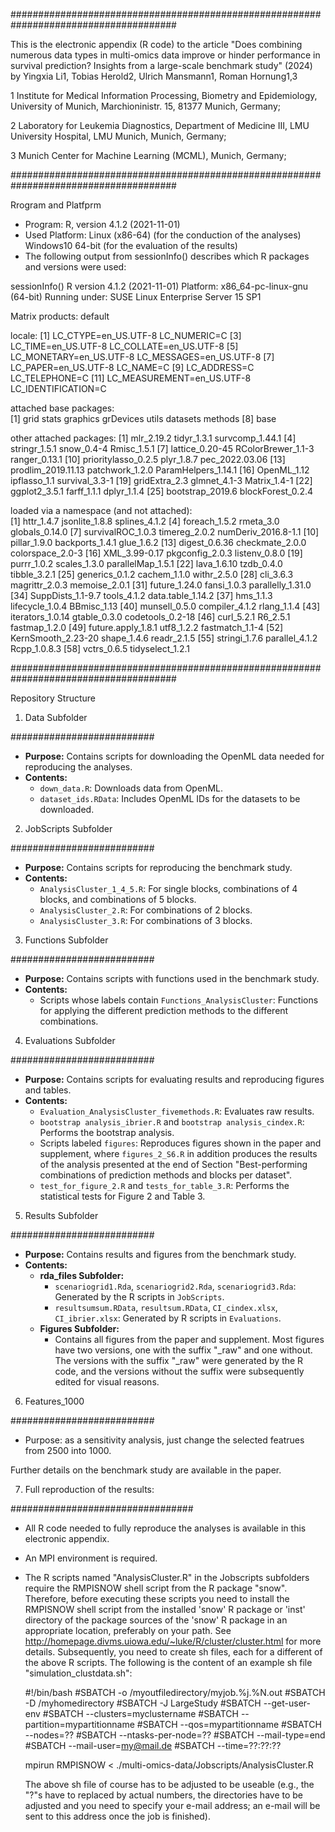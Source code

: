 ######################################################################################

This is the electronic appendix (R code) to the article "Does combining numerous data types in multi-omics data improve or hinder performance in survival prediction? Insights from a large-scale benchmark study" (2024) by Yingxia Li1, Tobias Herold2, Ulrich Mansmann1, Roman Hornung1,3

1 Institute for Medical Information Processing, Biometry and Epidemiology, University of Munich, Marchioninistr. 15, 81377 Munich, Germany;

2 Laboratory for Leukemia Diagnostics, Department of Medicine III, LMU University Hospital, LMU Munich, Munich, Germany;

3 Munich Center for Machine Learning (MCML), Munich, Germany;

######################################################################################

Rrogram and Platfprm
- Program: R, version 4.1.2 (2021-11-01)
- Used Platform: Linux (x86-64)  (for the conduction of the analyses)
                 Windows10 64-bit (for the evaluation of the results)
-  The following output from sessionInfo() describes which R packages and versions were used:
  
  sessionInfo()
R version 4.1.2 (2021-11-01)
Platform: x86_64-pc-linux-gnu (64-bit)
Running under: SUSE Linux Enterprise Server 15 SP1

Matrix products: default

locale:
 [1] LC_CTYPE=en_US.UTF-8       LC_NUMERIC=C
 [3] LC_TIME=en_US.UTF-8        LC_COLLATE=en_US.UTF-8
 [5] LC_MONETARY=en_US.UTF-8    LC_MESSAGES=en_US.UTF-8
 [7] LC_PAPER=en_US.UTF-8       LC_NAME=C
 [9] LC_ADDRESS=C               LC_TELEPHONE=C
[11] LC_MEASUREMENT=en_US.UTF-8 LC_IDENTIFICATION=C

attached base packages:                                                                                                                                
[1] grid      stats     graphics  grDevices utils     datasets  methods
[8] base

other attached packages:
 [1] mlr_2.19.2          tidyr_1.3.1         survcomp_1.44.1
 [4] stringr_1.5.1       snow_0.4-4          Rmisc_1.5.1
 [7] lattice_0.20-45     RColorBrewer_1.1-3  ranger_0.13.1
[10] prioritylasso_0.2.5 plyr_1.8.7          pec_2022.03.06
[13] prodlim_2019.11.13  patchwork_1.2.0     ParamHelpers_1.14.1
[16] OpenML_1.12         ipflasso_1.1        survival_3.3-1
[19] gridExtra_2.3       glmnet_4.1-3        Matrix_1.4-1
[22] ggplot2_3.5.1       farff_1.1.1         dplyr_1.1.4
[25] bootstrap_2019.6    blockForest_0.2.4

loaded via a namespace (and not attached):                                                                 
 [1] httr_1.4.7          jsonlite_1.8.8      splines_4.1.2
 [4] foreach_1.5.2       rmeta_3.0           globals_0.14.0
 [7] survivalROC_1.0.3   timereg_2.0.2       numDeriv_2016.8-1.1
[10] pillar_1.9.0        backports_1.4.1     glue_1.6.2
[13] digest_0.6.36       checkmate_2.0.0     colorspace_2.0-3
[16] XML_3.99-0.17       pkgconfig_2.0.3     listenv_0.8.0
[19] purrr_1.0.2         scales_1.3.0        parallelMap_1.5.1
[22] lava_1.6.10         tzdb_0.4.0          tibble_3.2.1
[25] generics_0.1.2      cachem_1.1.0        withr_2.5.0
[28] cli_3.6.3           magrittr_2.0.3      memoise_2.0.1
[31] future_1.24.0       fansi_1.0.3         parallelly_1.31.0
[34] SuppDists_1.1-9.7   tools_4.1.2         data.table_1.14.2
[37] hms_1.1.3           lifecycle_1.0.4     BBmisc_1.13
[40] munsell_0.5.0       compiler_4.1.2      rlang_1.1.4
[43] iterators_1.0.14    gtable_0.3.0        codetools_0.2-18
[46] curl_5.2.1          R6_2.5.1            fastmap_1.2.0
[49] future.apply_1.8.1  utf8_1.2.2          fastmatch_1.1-4
[52] KernSmooth_2.23-20  shape_1.4.6         readr_2.1.5
[55] stringi_1.7.6       parallel_4.1.2      Rcpp_1.0.8.3
[58] vctrs_0.6.5         tidyselect_1.2.1

######################################################################################

Repository Structure

1. Data Subfolder

##########################
- **Purpose:** Contains scripts for downloading the OpenML data needed for reproducing the analyses.
- **Contents:**
  - `down_data.R`: Downloads data from OpenML.
  - `dataset_ids.RData`: Includes OpenML IDs for the datasets to be downloaded.

2. JobScripts Subfolder

##########################
- **Purpose:** Contains scripts for reproducing the benchmark study.
- **Contents:**
  - `AnalysisCluster_1_4_5.R`: For single blocks, combinations of 4 blocks, and combinations of 5 blocks.
  - `AnalysisCluster_2.R`: For combinations of 2 blocks.
  - `AnalysisCluster_3.R`: For combinations of 3 blocks.

3. Functions Subfolder
   
##########################
- **Purpose:** Contains scripts with functions used in the benchmark study.
- **Contents:**
  - Scripts whose labels contain `Functions_AnalysisCluster`: Functions for applying the different prediction methods to the different combinations.

4. Evaluations Subfolder
   
##########################
- **Purpose:** Contains scripts for evaluating results and reproducing figures and tables.
- **Contents:**
  - `Evaluation_AnalysisCluster_fivemethods.R`: Evaluates raw results.
  - `bootstrap analysis_ibrier.R` and `bootstrap analysis_cindex.R`: Performs the bootstrap analysis.
  - Scripts labeled `figures`: Reproduces figures shown in the paper and supplement, where `figures_2_S6.R` in addition produces the results of the analysis presented at the end of Section "Best-performing combinations of prediction methods and blocks per dataset".
  - `test_for_figure_2.R` and `tests_for_table_3.R`: Performs the statistical tests for Figure 2 and Table 3.

5. Results Subfolder
   
##########################
- **Purpose:** Contains results and figures from the benchmark study.
- **Contents:**
  - **rda_files Subfolder:**
    - `scenariogrid1.Rda`, `scenariogrid2.Rda`, `scenariogrid3.Rda`: Generated by the R scripts in `JobScripts`.
    - `resultsumsum.RData`, `resultsum.RData`, `CI_cindex.xlsx`, `CI_ibrier.xlsx`: Generated by R scripts in `Evaluations`.
  - **Figures Subfolder:**
    - Contains all figures from the paper and supplement. Most figures have two versions, one with the suffix "_raw" and one without. The versions with the suffix "_raw" were generated by the R code, and the versions without the suffix were subsequently edited for visual reasons.

 6. Features_1000
    
##########################
-   Purpose:  as a sensitivity analysis, just change the selected featrues from 2500 into 1000.

Further details on the benchmark study are available in the paper.

7. Full reproduction of the results:
   
#################################

- All R code needed to fully reproduce the analyses is available in 
  this electronic appendix.

- An MPI environment is required.

- The R scripts named "AnalysisCluster.R" in the Jobscripts subfolders require the 
  RMPISNOW shell script from the R package "snow".
  Therefore, before executing these scripts you need to install the RMPISNOW shell script 
  from the installed 'snow' R package or 'inst' directory of the package sources
  of the 'snow' R package in an appropriate location, preferably
  on your path. 
  See http://homepage.divms.uiowa.edu/~luke/R/cluster/cluster.html for more details.
  Subsequently, you need to create sh files, each for a different of the
  above R scripts. The following is the content of an example sh file "simulation_clustdata.sh":

  #!/bin/bash
  #SBATCH -o /myoutfiledirectory/myjob.%j.%N.out
  #SBATCH -D /myhomedirectory
  #SBATCH -J LargeStudy
  #SBATCH --get-user-env 
  #SBATCH --clusters=myclustername
  #SBATCH --partition=mypartitionname
  #SBATCH --qos=mypartitionname
  #SBATCH --nodes=??
  #SBATCH --ntasks-per-node=??
  #SBATCH --mail-type=end
  #SBATCH --mail-user=my@mail.de
  #SBATCH --time=??:??:??

  mpirun RMPISNOW < ./multi-omics-data/Jobscripts/AnalysisCluster.R

  The above sh file of course has to be adjusted to be useable (e.g., the "?"s have
  to replaced by actual numbers, the directories have to be adjusted and
  you need to specify your e-mail address; an e-mail will be sent to this address
  once the job is finished).
